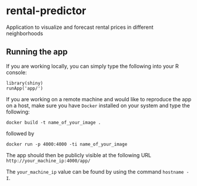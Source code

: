 # rental-predictor
Application to visualize and forecast rental prices in different neighborhoods


## Running the app
If you are working locally, you can simply type the following into your R console:
```
library(shiny)
runApp('app/')
```

If you are working on a remote machine and would like to reproduce the app on a host, make sure you have `Docker` installed on your system and type the following:

```
docker build -t name_of_your_image .
```

followed by

```
docker run -p 4000:4000 -ti name_of_your_image
```

The app should then be publicly visible at the following URL `http://your_machine_ip:4000/app/`

The `your_machine_ip` value can be found by using the command `hostname -I`.